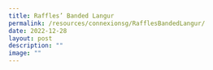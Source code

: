 ```yaml
---
title: Raffles’ Banded Langur
permalink: /resources/connexionsg/RafflesBandedLangur/
date: 2022-12-28
layout: post
description: ""
image: ""
---
```

